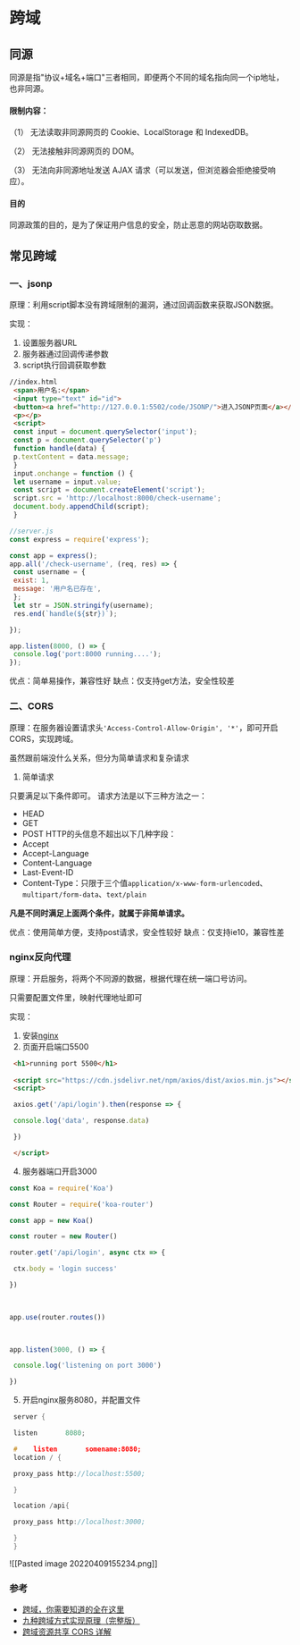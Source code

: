 # 跨域

## 同源

同源是指"协议+域名+端口"三者相同，即便两个不同的域名指向同一个ip地址，也非同源。

#### 限制内容：

（1） 无法读取非同源网页的 Cookie、LocalStorage 和 IndexedDB。

（2） 无法接触非同源网页的 DOM。

（3） 无法向非同源地址发送 AJAX 请求（可以发送，但浏览器会拒绝接受响应）。

#### 目的
同源政策的目的，是为了保证用户信息的安全，防止恶意的网站窃取数据。


## 常见跨域

### 一、jsonp

原理：利用script脚本没有跨域限制的漏洞，通过回调函数来获取JSON数据。

实现：
1. 设置服务器URL
2. 服务器通过回调传递参数
3. script执行回调获取参数


```html
//index.html
 <span>用户名:</span>
 <input type="text" id="id">
 <button><a href="http://127.0.0.1:5502/code/JSONP/">进入JSONP页面</a></button>
 <p></p>
 <script>
 const input = document.querySelector('input');
 const p = document.querySelector('p')
 function handle(data) {
 p.textContent = data.message;
 }
 input.onchange = function () {
 let username = input.value;
 const script = document.createElement('script');
 script.src = 'http://localhost:8000/check-username';
 document.body.appendChild(script);
 }
```

```js
//server.js
const express = require('express');

const app = express();
app.all('/check-username', (req, res) => {
 const username = {
 exist: 1,
 message: '用户名已存在',
 };
 let str = JSON.stringify(username);
 res.end(`handle(${str})`);

});

app.listen(8000, () => {
 console.log('port:8000 running....');
});
```




优点：简单易操作，兼容性好
缺点：仅支持get方法，安全性较差



### 二、CORS
原理：在服务器设置请求头`'Access-Control-Allow-Origin', '*'`，即可开启CORS，实现跨域。


虽然跟前端没什么关系，但分为简单请求和复杂请求

1. 简单请求


只要满足以下条件即可。
请求方法是以下三种方法之一：
-   HEAD
-   GET
-   POST
HTTP的头信息不超出以下几种字段：
-   Accept
-   Accept-Language
-   Content-Language
-   Last-Event-ID
-   Content-Type：只限于三个值`application/x-www-form-urlencoded`、`multipart/form-data`、`text/plain`


**凡是不同时满足上面两个条件，就属于非简单请求。**


优点：使用简单方便，支持post请求，安全性较好
缺点：仅支持ie10，兼容性差


### nginx反向代理
原理：开启服务，将两个不同源的数据，根据代理在统一端口号访问。

只需要配置文件里，映射代理地址即可




实现：
1. 安装[nginx](https://nginx.org/en/download.html)
2. 页面开启端口5500
```html
 <h1>running port 5500</h1>
 
 <script src="https://cdn.jsdelivr.net/npm/axios/dist/axios.min.js"></script>
 <script>

 axios.get('/api/login').then(response => {

 console.log('data', response.data)

 })

 </script>
```
4. 服务器端口开启3000
```js
const Koa = require('Koa')

const Router = require('koa-router')

const app = new Koa()

const router = new Router()

router.get('/api/login', async ctx => {

 ctx.body = 'login success'

})

  

app.use(router.routes())

  

app.listen(3000, () => {

 console.log('listening on port 3000')

})
```
5. 开启nginx服务8080，并配置文件
```c
 server {

 listen       8080;

 #    listen       somename:8080;
 location / {

 proxy_pass http://localhost:5500;

 }

 location /api{

 proxy_pass http://localhost:3000;

 }
 }
```
![[Pasted image 20220409155234.png]]


### 参考
* [ 跨域，你需要知道的全在这里](https://github.com/happylindz/blog/issues/3)
* [九种跨域方式实现原理（完整版）](https://github.com/ljianshu/Blog/issues/55#)
* [ 跨域资源共享 CORS 详解](https://www.ruanyifeng.com/blog/2016/04/cors.html)